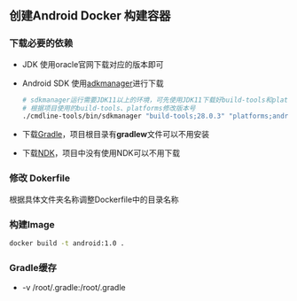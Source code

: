 ## 创建Android Docker 构建容器

### 下载必要的依赖

- JDK 使用oracle官网下载对应的版本即可
- Android SDK 使用[adkmanager](https://developer.android.com/studio)进行下载

  ```bash
  # sdkmanager运行需要JDK11以上的环境，可先使用JDK11下载好build-tools和platforms，下载完成之后再将JDK替换成项目编译使用的JDK
  # 根据项目使用的build-tools、platforms修改版本号
  ./cmdline-tools/bin/sdkmanager "build-tools;28.0.3" "platforms;android-28" --sdk_root="./android_sdk"
  ```
- 下载[Gradle](https://services.gradle.org/distributions/gradle-6.5-all.zip)，项目根目录有**gradlew**文件可以不用安装
- 下载[NDK](https://developer.android.com/ndk/downloads?hl=zh-cn)，项目中没有使用NDK可以不用下载

### 修改 Dokerfile

根据具体文件夹名称调整Dockerfile中的目录名称

### 构建Image

```bash
docker build -t android:1.0 .
```

### Gradle缓存

- -v /root/.gradle:/root/.gradle
